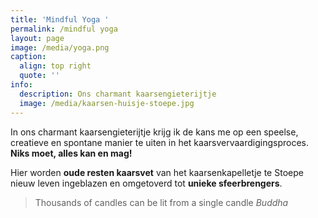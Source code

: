 ```yaml
---
title: 'Mindful Yoga '
permalink: /mindful yoga
layout: page
image: /media/yoga.png
caption:
  align: top right
  quote: ''
info:
  description: Ons charmant kaarsengieterijtje
  image: /media/kaarsen-huisje-stoepe.jpg
---
```

In ons charmant kaarsengieterijtje krijg ik de kans me op een speelse, creatieve en
spontane manier te uiten in het kaarsvervaardigingsproces.
**Niks moet, alles kan en mag!**

Hier worden **oude resten kaarsvet** van het kaarsenkapelletje te Stoepe nieuw leven ingeblazen en omgetoverd tot **unieke sfeerbrengers**.

> Thousands of candles can be lit from a single candle _Buddha_

